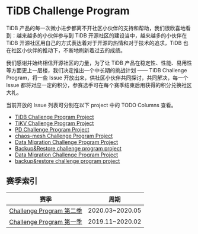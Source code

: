 # TiDB Challenge Program

TiDB 产品的每一次微小进步都离不开社区小伙伴的支持和帮助，我们很欣喜地看到：越来越多的小伙伴参与到 TiDB 开源社区的建设当中，越来越多的小伙伴在 TiDB 开源社区用自己的方式表达着对于开源的热情和对于技术的追求，TiDB 也在社区小伙伴的推动下，不断地刷新着过去的成绩。

我们感谢并始终相信开源社区的力量，为了让 TiDB 产品在稳定性、性能、易用性等方面更上一层楼，我们决定推出一个中长期的挑战计划 —— TiDB Challenge Program，将一些 Issue 开放出来，供社区小伙伴共同探讨，共同解决，每一个 Issue 都将对应一定的积分，参赛选手可在每个赛季结束后用获得的积分兑换社区大礼。

当前开放的 Issue 列表可分别在以下 project 中的 TODO Columns 查看。

- [TiDB Challenge Program Project](https://github.com/pingcap/tidb/projects/26)
- [TiKV Challenge Program Project](https://github.com/tikv/tikv/projects/20)
- [PD Challenge Program Project](https://github.com/pingcap/pd/projects/2) 
- [chaos-mesh Challenge Program Project](https://github.com/pingcap/chaos-mesh/projects/14)
- [Data Migration Challenge Program Project](https://github.com/pingcap/dm/projects/1)
- [Backup&Restore challenge program project](https://github.com/pingcap/br/projects/1)
- [Data Migration Challenge Program Project](https://github.com/pingcap/dm/projects/1)
- [backup&restore challenge program project](https://github.com/pingcap/br/projects/1)

## 赛季索引

| 赛季                                                         | 周期            |
| ------------------------------------------------------------ | --------------- |
| [Challenge Program 第二季](challenge-program-season-2-cn.md) | 2020.03~2020.05 |
| [Challenge Program 第一季](challenge-program-season-1-cn.md) | 2019.11~2020.02 |



